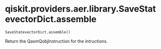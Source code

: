 # qiskit.providers.aer.library.SaveStatevectorDict.assemble

`SaveStatevectorDict.assemble()`

Return the QasmQobjInstruction for the intructions.
